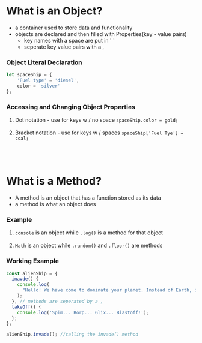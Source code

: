 # What is an Object?

- a container used to store data and functionality
- objects are declared and then filled with Properties(key - value pairs)
  - key names with a space are put in ' '
  - seperate key value pairs with a ,

### Object Literal Declaration

```javascript
let spaceShip = {
    'Fuel type' = 'diesel',
    color = 'silver'
};

```

### Accessing and Changing Object Properties

1. Dot notation - use for keys w / no space
   `spaceShip.color = gold;`
   <br>
   <br>
2. Bracket notation - use for keys w / spaces
   `spaceShip['Fuel Tye'] = coal;`
   <br>
   <br>
   <br>
   <br>

# What is a Method?

- A method is an object that has a function stored as its data
- a method is what an object does

### Example

1. `console` is an object while `.log()` is a method for that object
   <br>
   <br>
2. `Math` is an object while `.random()` and `.floor()` are methods

### Working Example

```javascript
const alienShip = {
  inavde() {
    console.log(
      "Hello! We have come to dominate your planet. Instead of Earth, it shall be called New Xaculon."
    );
  }, // methods are seperated by a ,
  takeOff() {
    console.log('Spim... Borp... Glix... Blastoff!');
  };
};

alienShip.invade(); //calling the invade() method
```

